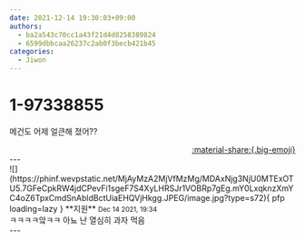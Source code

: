```yaml
---
date: 2021-12-14 19:30:03+09:00
authors:
  - ba2a543c70cc1a43f21d4d8258389824
  - 6599dbbcaa26237c2ab0f3becb421b45
categories:
  - Jiwon
---
```


# 1-97338855

<div class="post-container" markdown="1">
<div class="content-container md-sidebar__scrollwrap" markdown="1">

메건도 어제 얼큰해 졌어??

</div>
</div>

<div style="text-align: right;" markdown="1">
<a href="https://weverse.io/fromis9/fanpost/1-97338855" style="text-align: right;">:material-share:{.big-emoji}</a>
</div>
---

<div class="comments-container md-sidebar__scrollwrap" markdown="1">
<div class="comment" markdown="1">
<div class='id-container' markdown="1">
![](https://phinf.wevpstatic.net/MjAyMzA2MjVfMzMg/MDAxNjg3NjU0MTExOTU5.7GFeCpkRW4jdCPevFi1sgeF7S4XyLHRSJr1VOBRp7gEg.mY0LxqknzXmYC4oZ6TpxCmdSnAbldBctUiaEHQVjHkgg.JPEG/image.jpg?type=s72){ pfp loading=lazy }
**<span class="artist">지원</span>** <small>Dec 14 2021, 19:34</small><br>
</div>
<div class='comment-body' markdown="1">
ㅋㅋㅋㅋ앜ㅋㅋ 아뇨 난 열심히 과자 먹음
</div>
</div>
</div>
---
